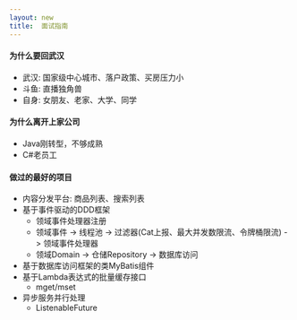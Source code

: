 ```yaml
---
layout: new
title:  面试指南
---
```


#### 为什么要回武汉

* 武汉: 国家级中心城市、落户政策、买房压力小
* 斗鱼: 直播独角兽
* 自身: 女朋友、老家、大学、同学

#### 为什么离开上家公司

* Java刚转型，不够成熟
* C#老员工

#### 做过的最好的项目

* 内容分发平台: 商品列表、搜索列表
* 基于事件驱动的DDD框架
    * 领域事件处理器注册
    * 领域事件 -&gt; 线程池 -&gt; 过滤器(Cat上报、最大并发数限流、令牌桶限流) -&gt; 领域事件处理器
    * 领域Domain -&gt; 仓储Repository -&gt; 数据库访问
* 基于数据库访问框架的类MyBatis组件
* 基于Lambda表达式的批量缓存接口
    * mget/mset
* 异步服务并行处理
    * ListenableFuture
